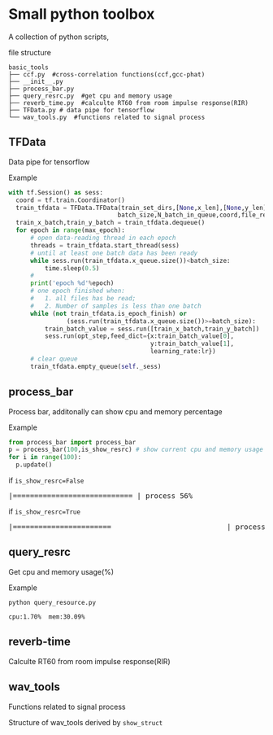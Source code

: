 # Small python toolbox
A collection of python scripts,

file structure
```shell
basic_tools
├── ccf.py  #cross-correlation functions(ccf,gcc-phat)
├── __init__.py
├── process_bar.py
├── query_resrc.py  #get cpu and memory usage
├── reverb_time.py  #calculte RT60 from room impulse response(RIR)
├── TFData.py # data pipe for tensorflow
└── wav_tools.py  #functions related to signal process
```


## TFData

  Data pipe for tensorflow

  Example

  ```python
  with tf.Session() as sess:
    coord = tf.train.Coordinator()
    train_tfdata = TFData.TFData(train_set_dirs,[None,x_len],[None,y_len],
                                batch_size,N_batch_in_queue,coord,file_reader_func,is_repeat)
    train_x_batch,train_y_batch = train_tfdata.dequeue()
    for epoch in range(max_epoch):
        # open data-reading thread in each epoch
        threads = train_tfdata.start_thread(sess)
        # until at least one batch data has been ready
        while sess.run(train_tfdata.x_queue.size())<batch_size:
            time.sleep(0.5)
        #
        print('epoch %d'%epoch)
        # one epoch finished when:
        #   1. all files has be read;
        #   2. Number of samples is less than one batch
        while (not train_tfdata.is_epoch_finish) or
                  (sess.run(train_tfdata.x_queue.size())>=batch_size):
            train_batch_value = sess.run([train_x_batch,train_y_batch])
            sess.run(opt_step,feed_dict={x:train_batch_value[0],
                                         y:train_batch_value[1],
                                         learning_rate:lr})
        # clear queue
        train_tfdata.empty_queue(self._sess)
  ```

## process_bar

  Process bar, additonally can show cpu and memory percentage

  Example

  ```python
  from process_bar import process_bar
  p = process_bar(100,is_show_resrc) # show current cpu and memory usage
  for i in range(100):
    p.update()
  ```
  if `is_show_resrc=False` <pre>|============================                      | process 56%</pre>
  if `is_show_resrc=True`
   <pre>|=======================                           | process 47% 	 Cpu:1.60% Mem:26.78%</pre>

## query_resrc

  Get cpu and memory usage(%)

  Example

  ```shell
  python query_resource.py
  ```

  `cpu:1.70%  mem:30.09%`

## reverb-time

  Calculte RT60 from room impulse response(RIR)

## wav_tools

  Functions related to signal process

  Structure of wav_tools derived by `show_struct`
  ```
  ```
